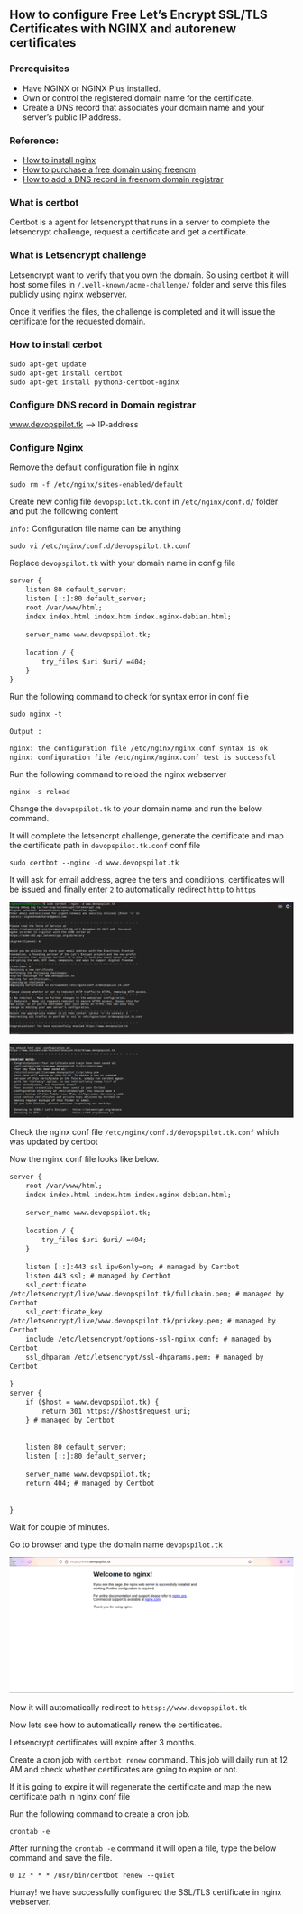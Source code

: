 ## How to configure Free Let’s Encrypt SSL/TLS Certificates with NGINX and autorenew certificates

### Prerequisites
* Have NGINX or NGINX Plus installed.
* Own or control the registered domain name for the certificate.
* Create a DNS record that associates your domain name and your server’s public IP address.

### Reference:
* [How to install nginx](https://devopspilot.com/content/nginx/tutorials/01-how-to-install-nginx) 
* [How to purchase a free domain using freenom](https://devopspilot.com/content/https/freenom/how-to-purchase-a-free-domain-using-freenom)
* [How to add a DNS record in freenom domain registrar](https://devopspilot.com/content/https/freenom/how-to-add-a-dns-record-in-freenom-domain)

### What is certbot
Certbot is a agent for letsencrypt that runs in a server to complete the letsencrypt challenge, request a certificate and get a certificate.

### What is Letsencrypt challenge
Letsencrypt want to verify that you own the domain. So using certbot it will host some files in `/.well-known/acme-challenge/` folder and serve this files publicly using nginx webserver.

Once it verifies the files, the challenge is completed and it will issue the certificate for the requested domain.

### How to install cerbot
```
sudo apt-get update
sudo apt-get install certbot
sudo apt-get install python3-certbot-nginx
```

### Configure DNS record in Domain registrar
www.devopspilot.tk --> IP-address

### Configure Nginx

Remove the default configuration file in nginx
```
sudo rm -f /etc/nginx/sites-enabled/default
```

Create new config file `devopspilot.tk.conf` in `/etc/nginx/conf.d/` folder and put the following content

`Info:` Configuration file name can be anything

```
sudo vi /etc/nginx/conf.d/devopspilot.tk.conf
```

Replace `devopspilot.tk` with your domain name in config file

```
server {
    listen 80 default_server;
    listen [::]:80 default_server;
    root /var/www/html;
    index index.html index.htm index.nginx-debian.html;

    server_name www.devopspilot.tk;

    location / {
        try_files $uri $uri/ =404;
    }
}
```

Run the following command to check for syntax error in conf file
```
sudo nginx -t
```
`Output :`
```
nginx: the configuration file /etc/nginx/nginx.conf syntax is ok
nginx: configuration file /etc/nginx/nginx.conf test is successful
```

Run the following command to reload the nginx webserver
```
nginx -s reload
```

Change the `devopspilot.tk` to your domain name and run the below command.

It will complete the letsencrpt challenge, generate the certificate and map the certificate path in `devopspilot.tk.conf` conf file

```
sudo certbot --nginx -d www.devopspilot.tk
```

It will ask for email address, agree the ters and conditions, certificates will be issued and finally enter `2` to automatically redirect `http` to `https` 

![letsencrypt](/content/https/letsencrypt/images/generate-ssl/generate-ssl.png)

![letsencrypt](/content/https/letsencrypt/images/generate-ssl/generate-ssl2.png)

Check the nginx conf file `/etc/nginx/conf.d/devopspilot.tk.conf` which was updated by certbot

Now the nginx conf file looks like below.

```
server {
    root /var/www/html;
    index index.html index.htm index.nginx-debian.html;

    server_name www.devopspilot.tk;

    location / {
        try_files $uri $uri/ =404;
    }

    listen [::]:443 ssl ipv6only=on; # managed by Certbot
    listen 443 ssl; # managed by Certbot
    ssl_certificate /etc/letsencrypt/live/www.devopspilot.tk/fullchain.pem; # managed by Certbot
    ssl_certificate_key /etc/letsencrypt/live/www.devopspilot.tk/privkey.pem; # managed by Certbot
    include /etc/letsencrypt/options-ssl-nginx.conf; # managed by Certbot
    ssl_dhparam /etc/letsencrypt/ssl-dhparams.pem; # managed by Certbot

}
server {
    if ($host = www.devopspilot.tk) {
        return 301 https://$host$request_uri;
    } # managed by Certbot


    listen 80 default_server;
    listen [::]:80 default_server;

    server_name www.devopspilot.tk;
    return 404; # managed by Certbot


}
```
Wait for couple of minutes.

Go to browser and type the domain name `devopspilot.tk`

![letsencrypt](/content/https/letsencrypt/images/generate-ssl/nginx.png)

Now it will automatically redirect to `httsp://www.devopspilot.tk`

Now lets see how to automatically renew the certificates.

Letsencrypt certificates will expire after 3 months.

Create a cron job with `certbot renew` command. This job will daily run at 12 AM and check whether certificates are going to expire or not.

If it is going to expire it will regenerate the certificate and map the new certificate path in nginx conf file

Run the following command to create a cron job.
```
crontab -e
```

After running the `crontab -e` command it will open a file, type the below command and save the file. 
```
0 12 * * * /usr/bin/certbot renew --quiet
```

Hurray! we have successfully configured the SSL/TLS certificate in nginx webserver.